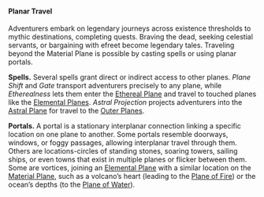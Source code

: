 #### Planar Travel

Adventurers embark on legendary journeys across existence thresholds to mythic destinations, completing quests.
Braving the dead, seeking celestial servants, or bargaining with efreet become legendary tales.
Traveling beyond the Material Plane is possible by casting spells or using planar portals.

**Spells.**
Several spells grant direct or indirect access to other planes.
_<span class="spell spell-Plane_Shift_plane_shift">Plane Shift</span>_ and _<span class="spell spell-Gate_gate">Gate</span>_ transport adventurers precisely to any plane, while _<span class="spell spell-Etherealness_etherealness">Etherealness</span>_ lets them enter the [Ethereal Plane](#Transitive_Planes_transitive_planes) and travel to touched planes like the [Elemental Planes](#Inner_Planes_inner_planes).
_<span class="spell spell-Astral_Projection_astral_projection">Astral Projection</span>_ projects adventurers into the [Astral Plane](#Transitive_Planes_transitive_planes) for travel to the [Outer Planes](#Outer_Planes_outer_planes).

**Portals.**
A portal is a stationary interplanar connection linking a specific location on one plane to another.
Some portals resemble doorways, windows, or foggy passages, allowing interplanar travel through them.
Others are locations-circles of standing stones, soaring towers, sailing ships, or even towns that exist in multiple planes or flicker between them.
Some are vortices, joining an [Elemental Plane](#Inner_Planes_inner_planes) with a similar location on the [Material Plane](#Material_Plane_the_material_plane), such as a volcano’s heart (leading to the [Plane of Fire](#Inner_Planes_inner_planes)) or the ocean’s depths (to the [Plane of Water](#Inner_Planes_inner_planes)).
